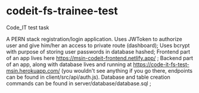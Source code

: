 # codeit-fs-trainee-test
Code_IT test task

A PERN stack registration/login application.
Uses JWToken to authorize user and give him/her an access to private route (dashboard);
Uses bcrypt with purpose of storing user passwords in database hashed;
Frontend part of an app lives here https://msin-codeit-frontend.netlify.app/ ;
Backend part of an app, along with database lives and running at https://code-it-fs-test-msin.herokuapp.com/ (you wouldn't see anything if you go there,
endpoints can be found in client/src/api/auth.js). Database and table creation commands can be found in server/database/database.sql ;
